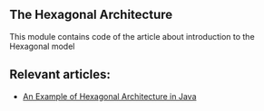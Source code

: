 ## The Hexagonal Architecture

This module contains code of the article about introduction to the Hexagonal model

## Relevant articles:

- [An Example of Hexagonal Architecture in Java](https://www.baeldung.com/?p=123464)
